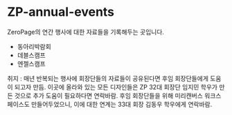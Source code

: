 # ZP-annual-events
ZeroPage의 연간 행사에 대한 자료들을 기록해두는 곳입니다. 

- 동아리박람회
- 데블스캠프
- 엔젤스캠프


취지 : 매년 반복되는 행사에 회장단들의 자료들이 공유된다면 후임 회장단들에게 도움이 되고자 만듬.
이곳에 올라와 있는 모든 디자인들은 ZP 32대 회장단 임지민 학우가 만든 것으로 추가 도움이 필요하다면 연락바람.
후임 회장단들을 위해 미리캔버스 워크스페이스도 만들어두었으니, 이에 대한 연계는 33대 회장 김동우 학우에게 연락바람.
